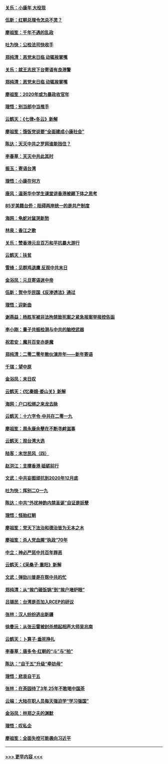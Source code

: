 #### [关乐：小康年 大役现](../pages/nsc993/n11774213.md?t=01081133) 
#### [伍新：红朝总理令怎总不灵？](../pages/nsc993/n11770813.md?t=01081133) 
#### [廖祖笙：千年不遇的乱政](../pages/nsc993/n11770373.md?t=01081133) 
#### [吐为快：公检法司快收手](../pages/nsc993/n11770359.md?t=01081133) 
#### [郑纯清：恶党末日临 动辄挨掌嘴](../pages/nsc993/n11769912.md?t=01081133) 
#### [关乐：就王志民下台寄语有良港警](../pages/nsc993/n11769903.md?t=01081133) 
#### [郑纯清：恶党末日临 动辄挨掌嘴](../pages/nsc993/n11769356.md?t=01081133) 
#### [廖祖笙：2020年或为暴政收官年](../pages/nsc993/n11768216.md?t=01081133) 
#### [理悟：别当郎中当推手](../pages/nsc993/n11768243.md?t=01081133) 
#### [云鹤天：《七律▪冬云》新解](../pages/nsc993/n11768204.md?t=01081133) 
#### [廖祖笙：饿饭党说要“全面建成小康社会”](../pages/nsc993/n11767482.md?t=01081133) 
#### [陈达：天灭中共之罗网谁能挡住？](../pages/nsc993/n11767465.md?t=01081133) 
#### [李春草：天灭中共此其时](../pages/nsc993/n11767452.md?t=01081133) 
#### [振玉：寄语台湾](../pages/nsc993/n11767432.md?t=01081133) 
#### [理悟：小康在何方](../pages/nsc993/n11767394.md?t=01081133) 
#### [唐风：温哥华中学生课堂讲香港被踢下体之思考](../pages/nsc993/n11766848.md?t=01081133) 
#### [85岁美籍台侨：阻碍两岸统一的是共产制度](../pages/nsc993/n11765043.md?t=01081133) 
#### [海网：龟蛇对鼠哭新愁](../pages/nsc993/n11764895.md?t=01081133) 
#### [林泉：香江之歌](../pages/nsc993/n11764415.md?t=01081133) 
#### [关乐：赞香港元旦百万和平抗暴大游行](../pages/nsc993/n11764382.md?t=01081133) 
#### [云鹤天：扶贫](../pages/nsc993/n11764245.md?t=01081133) 
#### [雪绮：见群鸡退鹰  反观中共末日](../pages/nsc993/n11762112.md?t=01081133) 
#### [金浴凤：元旦寄语迷中帝](../pages/nsc993/n11761788.md?t=01081133) 
#### [伍新：贺中华民国《反渗透法》通过](../pages/nsc993/n11761994.md?t=01081133) 
#### [理悟：迎新曲](../pages/nsc993/n11761152.md?t=01081133) 
#### [谢燕益：杨胜军被非法拘禁致死案之紧急报案举报控告函](../pages/nsc993/n11756134.md?t=01081133) 
#### [李小刚：量子共振检测与中共的脑控武器](../pages/nsc993/n11754518.md?t=01081133) 
#### [祝君安：魔共百变亦是魔](../pages/nsc993/n11754469.md?t=01081133) 
#### [郑纯清：二零二零年散伙演弃年——新年寄语](../pages/nsc993/n11754195.md?t=01081133) 
#### [千瑞：望中原](../pages/nsc993/n11754159.md?t=01081133) 
#### [金浴凤：末日叹](../pages/nsc993/n11752359.md?t=01081133) 
#### [云鹤天：《忆秦娥‧娄山关》新解](../pages/nsc993/n11752348.md?t=01081133) 
#### [海网：户口松绑之来龙去脉](../pages/nsc993/n11752328.md?t=01081133) 
#### [云鹤天：十六字令‧中共在二零一九](../pages/nsc993/n11752305.md?t=01081133) 
#### [廖祖笙：周永康余孽在不断寻衅滋事](../pages/nsc993/n11751013.md?t=01081133) 
#### [云鹤天：观台湾大选](../pages/nsc993/n11751007.md?t=01081133) 
#### [陆客：末世民风（四）](../pages/nsc993/n11749203.md?t=01081133) 
#### [赵洪江：支撑香港 砥砺前行](../pages/nsc993/n11748482.md?t=01081133) 
#### [文武：中共妄图顽抗到2020年12月底](../pages/nsc993/n11748446.md?t=01081133) 
#### [吐为快：挥别二O一九](../pages/nsc993/n11748411.md?t=01081133) 
#### [陈达：中共“外扰神韵内禁圣诞”自证是妖孽](../pages/nsc993/n11748226.md?t=01081133) 
#### [理悟：怪胎红朝](../pages/nsc993/n11748206.md?t=01081133) 
#### [廖祖笙：党天下法治和德治皆为无本之木](../pages/nsc993/n11748135.md?t=01081133) 
#### [廖祖笙：杀人党血腥“执政”70年](../pages/nsc993/n11745144.md?t=01081133) 
#### [中立：神必严惩中共百年罪恶](../pages/nsc993/n11744970.md?t=01081133) 
#### [云鹤天：《采桑子‧重阳》新解](../pages/nsc993/n11744948.md?t=01081133) 
#### [文武：弹劾川普是在帮中共的忙](../pages/nsc993/n11744758.md?t=01081133) 
#### [郑纯清：从“挨门砸饭锅”到“挨户堵炉眼”](../pages/nsc993/n11744745.md?t=01081133) 
#### [吕锡民：台湾是否加入RCEP的研议](../pages/nsc993/n11744701.md?t=01081133) 
#### [张林：汉人纷纷逃出新疆](../pages/nsc993/n11743530.md?t=01081133) 
#### [徐曼沅：从张云雷被封杀想起相声大师吴兆南](../pages/nsc993/n11741816.md?t=01081133) 
#### [云鹤天：卜算子‧垂死挣扎](../pages/nsc993/n11739956.md?t=01081133) 
#### [李春草：唐多令‧红朝的“斗”与“拍”](../pages/nsc993/n11739830.md?t=01081133) 
#### [陈达：“自干五”升级“牵妨母”](../pages/nsc993/n11739724.md?t=01081133) 
#### [理悟：悲哀自干五](../pages/nsc993/n11739547.md?t=01081133) 
#### [张林：在茶园待了3年 25年不敢喝中国茶](../pages/nsc993/n11739240.md?t=01081133) 
#### [云端：大陆在职人员每天强迫学“学习强国”](../pages/nsc993/n11738735.md?t=01081133) 
#### [金浴凤：林郑之夫的渊默](../pages/nsc993/n11737735.md?t=01081133) 
#### [理悟：叹私企](../pages/nsc993/n11737715.md?t=01081133) 
#### [廖祖笙：全面失控可能袭向习近平](../pages/nsc993/n11737704.md?t=01081133) 

----
#### [ >>> 更早内容 <<< ](../indexes/nsc993-earlier.md)
